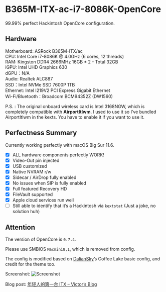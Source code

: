 # B365M-ITX-ac-i7-8086K-OpenCore

99.99% perfect Hackintosh OpenCore configuration.

## Hardware
Motherboard: ASRock B365M-ITX/ac  
CPU: Intel Core i7-8086K @ 4.0GHz (6 cores, 12 threads)  
RAM: Kingston DDR4 2666MHz 16GB * 2 - Total 32GB  
iGPU: Intel UHD Graphics 630  
dGPU：N/A  
Audio: Realtek ALC887  
SSD：Intel NVMe SSD 7600P 1TB  
Ethernet: Intel I219V2 PCI Express Gigabit Ethernet  
Wi-Fi/Bluetooth：Broadcom BCM94352Z (DW1560)

P.S. : The original onboard wireless card is Intel 3168NGW, which is completely compatible with **AirportItlwm**. I used to use it so I’ve bundled AirportItlwm in the kexts. You have to enable it if you want to use it. 

## Perfectness Summary

Currently working perfectly with macOS Big Sur 11.6.

- [x] ALL hardware components perfectly WORK!
- [x] Video-Out pin injected
- [x] USB customized
- [x] Native NVRAM r/w
- [x] Sidecar / AirDrop fully enabled
- [x] No issues when SIP is fully enabled
- [x] Full featured Recovery HD
- [x] FileVault supported
- [x] Apple cloud services run well
- [ ] Still able to identify that it’s a Hackintosh via `kextstat` (Just a joke, no solution huh)

## Attention

The version of OpenCore is `0.7.4`.

Please use SMBIOS `Macmini8,1`, which is removed from config.

The config is modified based on [DalianSky](https://blog.daliansky.net)’s Coffee Lake basic config, and credit for the theme too.

Screenshot: 
![Screenshot](https://static.imvictor.tech/wp-content/uploads/2021/10/Hackintosh-Screenshot.jpg)

Blog post: [年轻人的第一台 ITX – Victor’s Blog](https://blog.qwq.ren/posts/first-itx/)